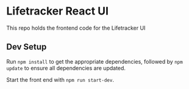 # Lifetracker React UI

This repo holds the frontend code for the Lifetracker UI

## Dev Setup

Run `npm install` to get the appropriate dependencies, followed by `npm update` to ensure all dependencies are updated.

Start the front end with `npm run start-dev`.
